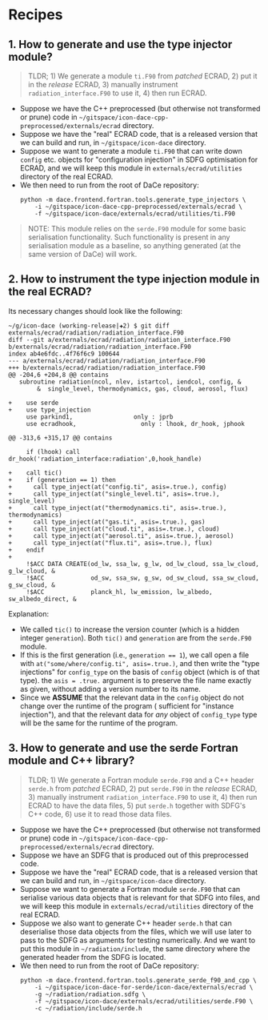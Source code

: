 # Recipes

## 1. How to generate and use the type injector module?

> TLDR; 1) We generate a module `ti.F90` from _patched_ ECRAD, 2) put it in the
_release_ ECRAD, 3) manually instrument `radiation_interface.F90` to use it, 4) then run ECRAD.

- Suppose we have the C++ preprocessed (but otherwise not transformed or prune) code in
  `~/gitspace/icon-dace-cpp-preprocessed/externals/ecrad` directory.
- Suppose we have the "real" ECRAD code, that is a released version that we can build and run, in `~/gitspace/icon-dace`
  directory.
- Suppose we want to generate a module `ti.F90` that can write down `config` etc. objects for "configuration injection"
  in SDFG optimisation for ECRAD, and we will keep this module in `externals/ecrad/utilities` directory of the real
  ECRAD.
- We then need to run from the root of DaCe repository:
  ```shell
  python -m dace.frontend.fortran.tools.generate_type_injectors \
      -i ~/gitspace/icon-dace-cpp-preprocessed/externals/ecrad \
      -f ~/gitspace/icon-dace/externals/ecrad/utilities/ti.F90
  ```

> NOTE: This module relies on the `serde.F90` module for some basic serialisation functionality. Such functionality
> is present in any serialisation module as a baseline, so anything generated (at the same version of DaCe) will work.

## 2. How to instrument the type injection module in the real ECRAD?

Its necessary changes should look like the following:

```
~/g/icon-dace (working-release|✚2) $ git diff externals/ecrad/radiation/radiation_interface.F90
diff --git a/externals/ecrad/radiation/radiation_interface.F90 b/externals/ecrad/radiation/radiation_interface.F90
index ab4e6fdc..4f76f6c9 100644
--- a/externals/ecrad/radiation/radiation_interface.F90
+++ b/externals/ecrad/radiation/radiation_interface.F90
@@ -204,6 +204,8 @@ contains
   subroutine radiation(ncol, nlev, istartcol, iendcol, config, &
        &  single_level, thermodynamics, gas, cloud, aerosol, flux)
 
+    use serde
+    use type_injection
     use parkind1,                 only : jprb
     use ecradhook,                  only : lhook, dr_hook, jphook
 
@@ -313,6 +315,17 @@ contains
 
     if (lhook) call dr_hook('radiation_interface:radiation',0,hook_handle)
 
+    call tic()
+    if (generation == 1) then
+      call type_inject(at("config.ti", asis=.true.), config)
+      call type_inject(at("single_level.ti", asis=.true.), single_level)
+      call type_inject(at("thermodynamics.ti", asis=.true.), thermodynamics)
+      call type_inject(at("gas.ti", asis=.true.), gas)
+      call type_inject(at("cloud.ti", asis=.true.), cloud)
+      call type_inject(at("aerosol.ti", asis=.true.), aerosol)
+      call type_inject(at("flux.ti", asis=.true.), flux)
+    endif
+
     !$ACC DATA CREATE(od_lw, ssa_lw, g_lw, od_lw_cloud, ssa_lw_cloud, g_lw_cloud, &
     !$ACC             od_sw, ssa_sw, g_sw, od_sw_cloud, ssa_sw_cloud, g_sw_cloud, &
     !$ACC             planck_hl, lw_emission, lw_albedo, sw_albedo_direct, &
```

Explanation:

- We called `tic()` to increase the version counter (which is a hidden integer `generation`). Both `tic()` and
  `generation` are from the `serde.F90` module.
- If this is the first generation (i.e., `generation == 1`), we call open a file with
  `at("some/where/config.ti", asis=.true.)`, and then write the "type injections" for `config_type` on the basis of
  `config` object (which is of that type). the `asis = .true.` argument is to preserve the file name exactly as given,
  without
  adding a version number to its name.
- Since we **ASSUME** that the relevant data in the `config` object do not change over the runtime of the program (
  sufficient for "instance injection"), and that the relevant data for _any_ object of `config_type` type will be the
  same for the runtime of the program.

## 3. How to generate and use the serde Fortran module and C++ library?

> TLDR; 1) We generate a Fortran module `serde.F90` and a C++ header `serde.h` from _patched_ ECRAD, 2) put `serde.F90`
> in the _release_ ECRAD, 3) manually instrument `radiation_interface.F90` to use it, 4) then run ECRAD to have the data
> files, 5) put `serde.h` together with SDFG's C++ code, 6) use it to read those data files.

- Suppose we have the C++ preprocessed (but otherwise not transformed or prune) code in
  `~/gitspace/icon-dace-cpp-preprocessed/externals/ecrad` directory.
- Suppose we have an SDFG that is produced out of this preprocessed code.
- Suppose we have the "real" ECRAD code, that is a released version that we can build and run, in `~/gitspace/icon-dace`
  directory.
- Suppose we want to generate a Fortran module `serde.F90` that can serialise various data objects that is relevant for
  that SDFG into files, and we will keep this module in `externals/ecrad/utilities` directory of the real ECRAD.
- Suppose we also want to generate C++ header `serde.h` that can deserialise those data objects from the files, which we
  will use later to pass to the SDFG as arguments for testing numerically. And we want to put this module in
  `~/radiation/include`, the same directory where the generated header from the SDFG is located.
- We then need to run from the root of DaCe repository:
  ```shell
  python -m dace.frontend.fortran.tools.generate_serde_f90_and_cpp \
      -i ~/gitspace/icon-dace-for-serde/icon-dace/externals/ecrad \
      -g ~/radiation/radiation.sdfg \
      -f ~/gitspace/icon-dace/externals/ecrad/utilities/serde.F90 \
      -c ~/radiation/include/serde.h
  ```

